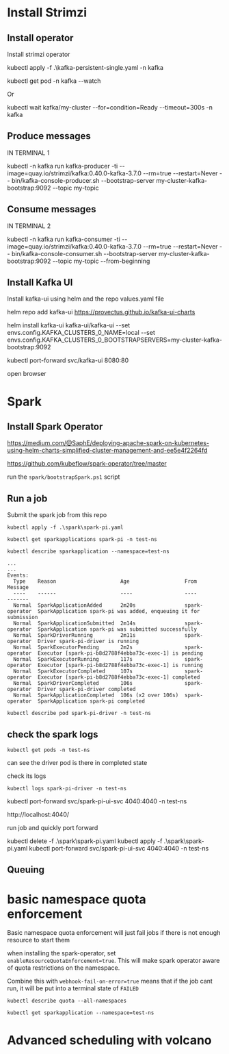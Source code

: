 # Install Strimzi

## Install operator
Install strimzi operator

kubectl apply -f .\kafka-persistent-single.yaml -n kafka


kubectl get pod -n kafka --watch

Or

kubectl wait kafka/my-cluster --for=condition=Ready --timeout=300s -n kafka 

## Produce messages

IN TERMINAL 1

kubectl -n kafka run kafka-producer -ti --image=quay.io/strimzi/kafka:0.40.0-kafka-3.7.0 --rm=true --restart=Never -- bin/kafka-console-producer.sh --bootstrap-server my-cluster-kafka-bootstrap:9092 --topic my-topic

## Consume messages

IN TERMINAL 2

kubectl -n kafka run kafka-consumer -ti --image=quay.io/strimzi/kafka:0.40.0-kafka-3.7.0 --rm=true --restart=Never -- bin/kafka-console-consumer.sh --bootstrap-server my-cluster-kafka-bootstrap:9092 --topic my-topic --from-beginning

## Install Kafka UI

Install kafka-ui using helm and the repo values.yaml file

helm repo add kafka-ui https://provectus.github.io/kafka-ui-charts

helm install kafka-ui kafka-ui/kafka-ui --set envs.config.KAFKA_CLUSTERS_0_NAME=local --set envs.config.KAFKA_CLUSTERS_0_BOOTSTRAPSERVERS=my-cluster-kafka-bootstrap:9092

kubectl port-forward svc/kafka-ui 8080:80

open browser

# Spark 

## Install Spark Operator


https://medium.com/@SaphE/deploying-apache-spark-on-kubernetes-using-helm-charts-simplified-cluster-management-and-ee5e4f2264fd

https://github.com/kubeflow/spark-operator/tree/master


run the `spark/bootstrapSpark.ps1` script

## Run a job

Submit the spark job from this repo

```
kubectl apply -f .\spark\spark-pi.yaml

kubectl get sparkapplications spark-pi -n test-ns

kubectl describe sparkapplication --namespace=test-ns

...
...
Events:
  Type    Reason                     Age                  From            Message
  ----    ------                     ----                 ----            -------
  Normal  SparkApplicationAdded      2m20s                spark-operator  SparkApplication spark-pi was added, enqueuing it for submission
  Normal  SparkApplicationSubmitted  2m14s                spark-operator  SparkApplication spark-pi was submitted successfully
  Normal  SparkDriverRunning         2m11s                spark-operator  Driver spark-pi-driver is running
  Normal  SparkExecutorPending       2m2s                 spark-operator  Executor [spark-pi-b8d2788f4ebba73c-exec-1] is pending
  Normal  SparkExecutorRunning       117s                 spark-operator  Executor [spark-pi-b8d2788f4ebba73c-exec-1] is running
  Normal  SparkExecutorCompleted     107s                 spark-operator  Executor [spark-pi-b8d2788f4ebba73c-exec-1] completed
  Normal  SparkDriverCompleted       106s                 spark-operator  Driver spark-pi-driver completed
  Normal  SparkApplicationCompleted  106s (x2 over 106s)  spark-operator  SparkApplication spark-pi completed

kubectl describe pod spark-pi-driver -n test-ns

```
## check the spark logs

`kubectl get pods -n test-ns`

can see the driver pod is there in completed state

check its logs

`kubectl logs spark-pi-driver -n test-ns`

kubectl port-forward svc/spark-pi-ui-svc 4040:4040 -n test-ns

http://localhost:4040/

run job and quickly port forward

kubectl delete -f .\spark\spark-pi.yaml
kubectl apply -f .\spark\spark-pi.yaml
kubectl port-forward svc/spark-pi-ui-svc 4040:4040 -n test-ns


## Queuing

# basic namespace quota enforcement

Basic namespace quota enforcement will just fail jobs if there is not enough resource to start them

when installing the spark-operator, set `enableResourceQuotaEnforcement=true`. This will make spark operator aware of quota restrictions on the namespace. 

Combine this with `webhook-fail-on-error=true` means that if the job cant run, it will be put into a terminal state of `FAILED`

`kubectl describe quota --all-namespaces`

`kubectl get sparkapplication --namespace=test-ns`

# Advanced scheduling with volcano

